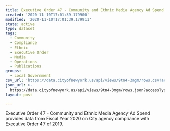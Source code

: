 ```yaml
---
title: Executive Order 47 - Community and Ethnic Media Agency Ad Spend
created: '2020-11-10T17:01:39.179900'
modified: '2020-11-10T17:01:39.179911'
state: active
type: dataset
tags:
  - Community
  - Compliance
  - Ethnic
  - Executive Order
  - Media
  - Operations
  - Publications
groups:
  - Local Government
csv_url: 'https://data.cityofnewyork.us/api/views/9tn4-3mgm/rows.csv?accessType=DOWNLOAD'
json_url: >-
  https://data.cityofnewyork.us/api/views/9tn4-3mgm/rows.json?accessType=DOWNLOAD
layout: post

---
```

Executive Order 47 - Community and Ethnic Media Agency Ad Spend provides data from Fiscal Year 2020 on City agency compliance with Executive Order 47 of 2019.
